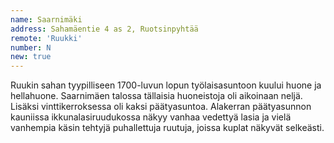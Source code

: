 ```yaml
---
name: Saarnimäki
address: Sahamäentie 4 as 2, Ruotsinpyhtää
remote: 'Ruukki'
number: N
new: true
---
```

Ruukin sahan tyypilliseen 1700-luvun lopun työlaisasuntoon kuului huone ja hellahuone. Saarnimäen talossa tällaisia 
huoneistoja oli aikoinaan neljä. Lisäksi vinttikerroksessa oli kaksi päätyasuntoa. Alakerran päätyasunnon kauniissa 
ikkunalasiruudukossa näkyy vanhaa vedettyä lasia ja vielä vanhempia käsin tehtyjä puhallettuja ruutuja, joissa kuplat 
näkyvät selkeästi.